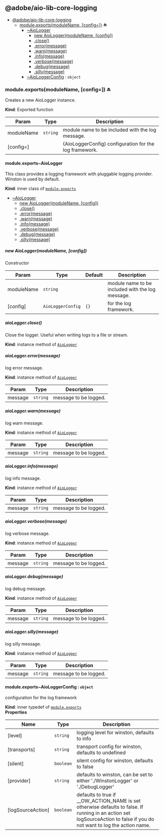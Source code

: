 <a name="module_@adobe/aio-lib-core-logging"></a>

## @adobe/aio-lib-core-logging

* [@adobe/aio-lib-core-logging](#module_@adobe/aio-lib-core-logging)
    * [module.exports(moduleName, [config&#x3D;])](#exp_module_@adobe/aio-lib-core-logging--module.exports) ⏏
        * [~AioLogger](#module_@adobe/aio-lib-core-logging--module.exports..AioLogger)
            * [new AioLogger(moduleName, [config])](#new_module_@adobe/aio-lib-core-logging--module.exports..AioLogger_new)
            * [.close()](#module_@adobe/aio-lib-core-logging--module.exports..AioLogger+close)
            * [.error(message)](#module_@adobe/aio-lib-core-logging--module.exports..AioLogger+error)
            * [.warn(message)](#module_@adobe/aio-lib-core-logging--module.exports..AioLogger+warn)
            * [.info(message)](#module_@adobe/aio-lib-core-logging--module.exports..AioLogger+info)
            * [.verbose(message)](#module_@adobe/aio-lib-core-logging--module.exports..AioLogger+verbose)
            * [.debug(message)](#module_@adobe/aio-lib-core-logging--module.exports..AioLogger+debug)
            * [.silly(message)](#module_@adobe/aio-lib-core-logging--module.exports..AioLogger+silly)
        * [~AioLoggerConfig](#module_@adobe/aio-lib-core-logging--module.exports..AioLoggerConfig) : <code>object</code>

<a name="exp_module_@adobe/aio-lib-core-logging--module.exports"></a>

### module.exports(moduleName, [config&#x3D;]) ⏏
Creates a new AioLogger instance.

**Kind**: Exported function  

| Param | Type | Description |
| --- | --- | --- |
| moduleName | <code>string</code> | module name to be included with the log message. |
| [config=] |  | {AioLoggerConfig} configuration for the log framework. |

<a name="module_@adobe/aio-lib-core-logging--module.exports..AioLogger"></a>

#### module.exports~AioLogger
This class provides a logging framework with pluggable logging provider.
Winston is used by default.

**Kind**: inner class of [<code>module.exports</code>](#exp_module_@adobe/aio-lib-core-logging--module.exports)  

* [~AioLogger](#module_@adobe/aio-lib-core-logging--module.exports..AioLogger)
    * [new AioLogger(moduleName, [config])](#new_module_@adobe/aio-lib-core-logging--module.exports..AioLogger_new)
    * [.close()](#module_@adobe/aio-lib-core-logging--module.exports..AioLogger+close)
    * [.error(message)](#module_@adobe/aio-lib-core-logging--module.exports..AioLogger+error)
    * [.warn(message)](#module_@adobe/aio-lib-core-logging--module.exports..AioLogger+warn)
    * [.info(message)](#module_@adobe/aio-lib-core-logging--module.exports..AioLogger+info)
    * [.verbose(message)](#module_@adobe/aio-lib-core-logging--module.exports..AioLogger+verbose)
    * [.debug(message)](#module_@adobe/aio-lib-core-logging--module.exports..AioLogger+debug)
    * [.silly(message)](#module_@adobe/aio-lib-core-logging--module.exports..AioLogger+silly)

<a name="new_module_@adobe/aio-lib-core-logging--module.exports..AioLogger_new"></a>

##### new AioLogger(moduleName, [config])
Constructor


| Param | Type | Default | Description |
| --- | --- | --- | --- |
| moduleName | <code>string</code> |  | module name to be included with the log message. |
| [config] | <code>AioLoggerConfig</code> | <code>{}</code> | for the log framework. |

<a name="module_@adobe/aio-lib-core-logging--module.exports..AioLogger+close"></a>

##### aioLogger.close()
Close the logger. Useful when writing logs to a file or stream.

**Kind**: instance method of [<code>AioLogger</code>](#module_@adobe/aio-lib-core-logging--module.exports..AioLogger)  
<a name="module_@adobe/aio-lib-core-logging--module.exports..AioLogger+error"></a>

##### aioLogger.error(message)
log error message.

**Kind**: instance method of [<code>AioLogger</code>](#module_@adobe/aio-lib-core-logging--module.exports..AioLogger)  

| Param | Type | Description |
| --- | --- | --- |
| message | <code>string</code> | message to be logged. |

<a name="module_@adobe/aio-lib-core-logging--module.exports..AioLogger+warn"></a>

##### aioLogger.warn(message)
log warn message.

**Kind**: instance method of [<code>AioLogger</code>](#module_@adobe/aio-lib-core-logging--module.exports..AioLogger)  

| Param | Type | Description |
| --- | --- | --- |
| message | <code>string</code> | message to be logged. |

<a name="module_@adobe/aio-lib-core-logging--module.exports..AioLogger+info"></a>

##### aioLogger.info(message)
log info message.

**Kind**: instance method of [<code>AioLogger</code>](#module_@adobe/aio-lib-core-logging--module.exports..AioLogger)  

| Param | Type | Description |
| --- | --- | --- |
| message | <code>string</code> | message to be logged. |

<a name="module_@adobe/aio-lib-core-logging--module.exports..AioLogger+verbose"></a>

##### aioLogger.verbose(message)
log verbose message.

**Kind**: instance method of [<code>AioLogger</code>](#module_@adobe/aio-lib-core-logging--module.exports..AioLogger)  

| Param | Type | Description |
| --- | --- | --- |
| message | <code>string</code> | message to be logged. |

<a name="module_@adobe/aio-lib-core-logging--module.exports..AioLogger+debug"></a>

##### aioLogger.debug(message)
log debug message.

**Kind**: instance method of [<code>AioLogger</code>](#module_@adobe/aio-lib-core-logging--module.exports..AioLogger)  

| Param | Type | Description |
| --- | --- | --- |
| message | <code>string</code> | message to be logged. |

<a name="module_@adobe/aio-lib-core-logging--module.exports..AioLogger+silly"></a>

##### aioLogger.silly(message)
log silly message.

**Kind**: instance method of [<code>AioLogger</code>](#module_@adobe/aio-lib-core-logging--module.exports..AioLogger)  

| Param | Type | Description |
| --- | --- | --- |
| message | <code>string</code> | message to be logged. |

<a name="module_@adobe/aio-lib-core-logging--module.exports..AioLoggerConfig"></a>

#### module.exports~AioLoggerConfig : <code>object</code>
configuration for the log framework

**Kind**: inner typedef of [<code>module.exports</code>](#exp_module_@adobe/aio-lib-core-logging--module.exports)  
**Properties**

| Name | Type | Description |
| --- | --- | --- |
| [level] | <code>string</code> | logging level for winston, defaults to info |
| [transports] | <code>string</code> | transport config for winston, defaults to undefined |
| [silent] | <code>boolean</code> | silent config for winston, defaults to false |
| [provider] | <code>string</code> | defaults to winston, can be set to either './WinstonLogger' or './DebugLogger' |
| [logSourceAction] | <code>boolean</code> | defaults to true if __OW_ACTION_NAME is set otherwise defaults to false. If running in an action set logSourceAction to false if you do not want to log the action name. |

